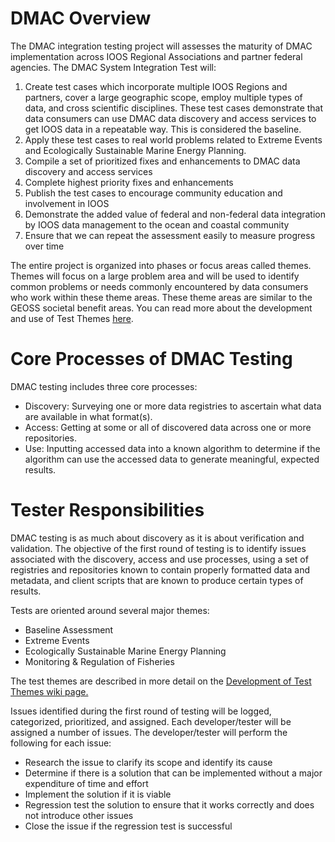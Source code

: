 # DMAC Overview

The DMAC integration testing project will assesses the maturity of DMAC implementation across IOOS Regional Associations and partner federal agencies. The DMAC System Integration Test will:

1. Create test cases which incorporate multiple IOOS Regions and partners, cover a large geographic scope, employ multiple types of data, and cross scientific disciplines. These test cases demonstrate that data consumers can use DMAC data discovery and access services to get IOOS data in a repeatable way. This is considered the baseline.
2. Apply these test cases to real world problems related to Extreme Events and Ecologically Sustainable Marine Energy Planning.
3. Compile a set of prioritized fixes and enhancements to DMAC data discovery and access services
4. Complete highest priority fixes and enhancements
5. Publish the test cases to encourage community education and involvement in IOOS
6. Demonstrate the added value of federal and non-federal data integration by IOOS data management to the ocean and coastal community
7. Ensure that we can repeat the assessment easily to measure progress over time

The entire project is organized into phases or focus areas called themes. Themes will focus on a large problem area and will be used to identify common problems or needs commonly encountered by data consumers who work within these theme areas. These theme areas are similar to the GEOSS societal benefit areas.
You can read more about the development and use of Test Themes [here](https://github.com/ioos/system-test/wiki/Development-of-Test-Themes).

# Core Processes of DMAC Testing
DMAC testing includes three core processes:

* Discovery: Surveying one or more data registries to ascertain what data are available in what format(s).
* Access:  Getting at some or all of discovered data across one or more repositories.
* Use:  Inputting accessed data into a known algorithm to determine if the algorithm can use the accessed data to generate meaningful, expected results.

# Tester Responsibilities
DMAC testing is as much about discovery as it is about verification and validation.  The objective of the first round of testing is to identify issues associated with the discovery, access and use processes, using a set of registries and repositories known to contain properly formatted data and metadata, and client scripts that are known to produce certain types of results.  

Tests are oriented around several major themes:
* Baseline Assessment
* Extreme Events
* Ecologically Sustainable Marine Energy Planning
* Monitoring & Regulation of Fisheries

The test themes are described in more detail on the [Development of Test Themes wiki page.](https://github.com/ioos/system-test/wiki/Development-of-Test-Themes)




Issues identified during the first round of testing will be logged, categorized, prioritized, and assigned.  Each developer/tester will be assigned a number of issues.  The developer/tester will perform the following for each issue:
* Research the issue to clarify its scope and identify its cause
* Determine if there is a solution that can be implemented without a major expenditure of time and effort
* Implement the solution if it is viable
* Regression test the solution to ensure that it works correctly and does not introduce other issues
* Close the issue if the regression test is successful